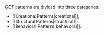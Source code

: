 GOF patterns are divided into three categories:
- [[Creational Patterns|creational]];
- [[Structural Patterns|structural]];
- [[Behavioral Patterns|behavioral]].

